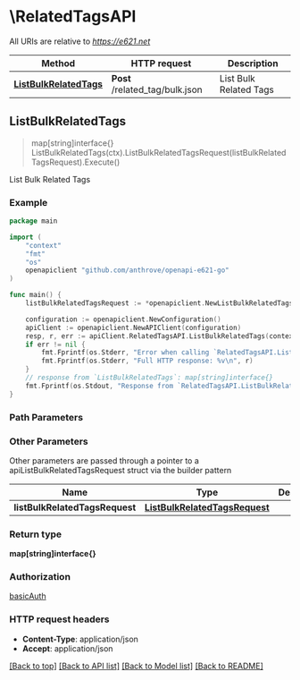 # \RelatedTagsAPI

All URIs are relative to *https://e621.net*

Method | HTTP request | Description
------------- | ------------- | -------------
[**ListBulkRelatedTags**](RelatedTagsAPI.md#ListBulkRelatedTags) | **Post** /related_tag/bulk.json | List Bulk Related Tags



## ListBulkRelatedTags

> map[string]interface{} ListBulkRelatedTags(ctx).ListBulkRelatedTagsRequest(listBulkRelatedTagsRequest).Execute()

List Bulk Related Tags

### Example

```go
package main

import (
	"context"
	"fmt"
	"os"
	openapiclient "github.com/anthrove/openapi-e621-go"
)

func main() {
	listBulkRelatedTagsRequest := *openapiclient.NewListBulkRelatedTagsRequest() // ListBulkRelatedTagsRequest |  (optional)

	configuration := openapiclient.NewConfiguration()
	apiClient := openapiclient.NewAPIClient(configuration)
	resp, r, err := apiClient.RelatedTagsAPI.ListBulkRelatedTags(context.Background()).ListBulkRelatedTagsRequest(listBulkRelatedTagsRequest).Execute()
	if err != nil {
		fmt.Fprintf(os.Stderr, "Error when calling `RelatedTagsAPI.ListBulkRelatedTags``: %v\n", err)
		fmt.Fprintf(os.Stderr, "Full HTTP response: %v\n", r)
	}
	// response from `ListBulkRelatedTags`: map[string]interface{}
	fmt.Fprintf(os.Stdout, "Response from `RelatedTagsAPI.ListBulkRelatedTags`: %v\n", resp)
}
```

### Path Parameters



### Other Parameters

Other parameters are passed through a pointer to a apiListBulkRelatedTagsRequest struct via the builder pattern


Name | Type | Description  | Notes
------------- | ------------- | ------------- | -------------
 **listBulkRelatedTagsRequest** | [**ListBulkRelatedTagsRequest**](ListBulkRelatedTagsRequest.md) |  | 

### Return type

**map[string]interface{}**

### Authorization

[basicAuth](../README.md#basicAuth)

### HTTP request headers

- **Content-Type**: application/json
- **Accept**: application/json

[[Back to top]](#) [[Back to API list]](../README.md#documentation-for-api-endpoints)
[[Back to Model list]](../README.md#documentation-for-models)
[[Back to README]](../README.md)

